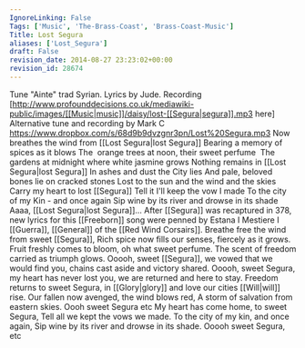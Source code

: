 ```yaml
---
IgnoreLinking: False
Tags: ['Music', 'The-Brass-Coast', 'Brass-Coast-Music']
Title: Lost Segura
aliases: ['Lost_Segura']
draft: False
revision_date: 2014-08-27 23:23:02+00:00
revision_id: 28674
---
```


Tune "Ainte" trad Syrian. Lyrics by Jude. Recording [http://www.profounddecisions.co.uk/mediawiki-public/images/[[Music|music]]/daisy/lost-[[Segura|segura]].mp3 here]
Alternative tune and recording by Mark C https://www.dropbox.com/s/68d9b9dvzgnr3pn/Lost%20Segura.mp3
Now breathes the wind from [[Lost Segura|lost Segura]]
Bearing a memory of spices as it blows
The  orange trees at noon, their sweet perfume 
The gardens at midnight where white jasmine grows
Nothing remains in [[Lost Segura|lost Segura]]
In ashes and dust the City lies
And pale, beloved bones lie on cracked stones
Lost to the sun and the wind and the skies
Carry my heart to lost [[Segura]]
Tell it I'll keep the vow I made
To the city of my Kin - and once again
Sip wine by its river and drowse in its shade
Aaaa, [[Lost Segura|lost Segura]]...
After [[Segura]] was recaptured in 378, new lyrics for this [[Freeborn]] song were penned by Estana I Mestiere I [[Guerra]], [[General]] of the [[Red Wind Corsairs]].
Breathe free the wind from sweet [[Segura]],
Rich spice now fills our senses, fiercely as it grows.
Fruit freshly comes to bloom, oh what sweet perfume.
The scent of freedom carried as triumph glows.
Ooooh, sweet [[Segura]], we vowed that we would find you, chains cast aside and victory shared.
Ooooh, sweet Segura, my heart has never lost you, we are returned and here to stay.
Freedom returns to sweet Segura,
in [[Glory|glory]] and love our cities [[Will|will]] rise.
Our fallen now avenged, the wind blows red,
A storm of salvation from eastern skies.
Oooh sweet Segura etc
My heart has come home, to sweet Segura,
Tell all we kept the vows we made.
To the city of my kin, and once again,
Sip wine by its river and drowse in its shade.
Ooooh sweet Segura, etc
